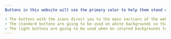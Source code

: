 ```yaml
---
Buttons in this website will use the primary color to help them stand out against the white and navy blue backgrounds. Each button has a specific purpose:

- The buttons with the icons direct you to the main sections of the website
- The standard buttons are going to be used on white backgrounds so that it can stand out and call attention
- The light buttons are going to be used when on colored backgrounds to stand out and called attention
---
```

